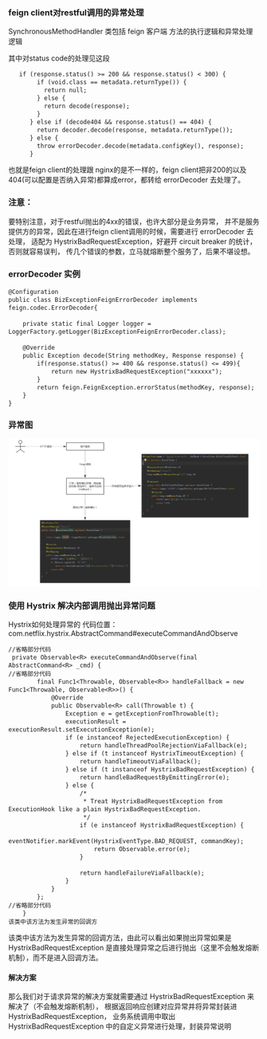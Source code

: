 ### feign client对restful调用的异常处理
SynchronousMethodHandler 类包括 feign 客户端 方法的执行逻辑和异常处理逻辑

其中对status code的处理见这段
```
   if (response.status() >= 200 && response.status() < 300) {
        if (void.class == metadata.returnType()) {
          return null;
        } else {
          return decode(response);
        }
      } else if (decode404 && response.status() == 404) {
        return decoder.decode(response, metadata.returnType());
      } else {
        throw errorDecoder.decode(metadata.configKey(), response);
      }
```

也就是feign client的处理跟 nginx的是不一样的，feign client把非200的以及404(可以配置是否纳入异常)都算成error，都转给 errorDecoder 去处理了。

### 注意：
要特别注意，对于restful抛出的4xx的错误，也许大部分是业务异常，
并不是服务提供方的异常，因此在进行feign client调用的时候，需要进行 errorDecoder 去处理，
适配为 HystrixBadRequestException，好避开 circuit breaker 的统计，否则就容易误判，
传几个错误的参数，立马就熔断整个服务了，后果不堪设想。

### errorDecoder 实例
```
@Configuration
public class BizExceptionFeignErrorDecoder implements feign.codec.ErrorDecoder{

    private static final Logger logger = LoggerFactory.getLogger(BizExceptionFeignErrorDecoder.class);

    @Override
    public Exception decode(String methodKey, Response response) {
        if(response.status() >= 400 && response.status() <= 499){
            return new HystrixBadRequestException("xxxxxx");
        }
        return feign.FeignException.errorStatus(methodKey, response);
    }
}

```

### 异常图
![Img_text](img/feign异常.png)


### 使用 Hystrix 解决内部调用抛出异常问题
Hystrix如何处理异常的 代码位置：com.netflix.hystrix.AbstractCommand#executeCommandAndObserve

```
//省略部分代码
 private Observable<R> executeCommandAndObserve(final AbstractCommand<R> _cmd) {
//省略部分代码
        final Func1<Throwable, Observable<R>> handleFallback = new Func1<Throwable, Observable<R>>() {
            @Override
            public Observable<R> call(Throwable t) {
                Exception e = getExceptionFromThrowable(t);
                executionResult = executionResult.setExecutionException(e);
                if (e instanceof RejectedExecutionException) {
                    return handleThreadPoolRejectionViaFallback(e);
                } else if (t instanceof HystrixTimeoutException) {
                    return handleTimeoutViaFallback();
                } else if (t instanceof HystrixBadRequestException) {
                    return handleBadRequestByEmittingError(e);
                } else {
                    /*
                     * Treat HystrixBadRequestException from ExecutionHook like a plain HystrixBadRequestException.
                     */
                    if (e instanceof HystrixBadRequestException) {
                        eventNotifier.markEvent(HystrixEventType.BAD_REQUEST, commandKey);
                        return Observable.error(e);
                    }

                    return handleFailureViaFallback(e);
                }
            }
        };
//省略部分代码
    }
该类中该方法为发生异常的回调方

```

该类中该方法为发生异常的回调方法，由此可以看出如果抛出异常如果是 HystrixBadRequestException 
是直接处理异常之后进行抛出（这里不会触发熔断机制），而不是进入回调方法。

#### 解决方案
那么我们对于请求异常的解决方案就需要通过 HystrixBadRequestException 来解决了（不会触发熔断机制），
根据返回响应创建对应异常并将异常封装进 HystrixBadRequestException，
业务系统调用中取出 HystrixBadRequestException 中的自定义异常进行处理，封装异常说明